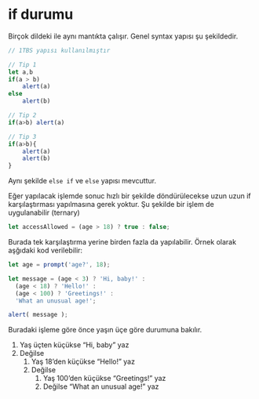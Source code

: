 # if durumu
Birçok dildeki ile aynı mantıkta çalışır. Genel syntax yapısı şu şekildedir.

```js
// 1TBS yapısı kullanılmıştır

// Tip 1
let a,b
if(a > b)
	alert(a)
else
	alert(b)

// Tip 2
if(a>b) alert(a)

// Tip 3
if(a>b){
	alert(a)
	alert(b)
}
```

Aynı şekilde `else if` ve `else` yapısı mevcuttur.

Eğer yapılacak işlemde sonuc hızlı bir şekilde döndürülecekse uzun uzun if karşılaştırması yapılmasına gerek yoktur. Şu şekilde bir işlem de uygulanabilir (ternary)

```js
let accessAllowed = (age > 18) ? true : false;
```

Burada tek karşılaştırma yerine birden fazla da yapılabilir. Örnek olarak aşğıdaki kod verilebilir:

```js
let age = prompt('age?', 18);

let message = (age < 3) ? 'Hi, baby!' :
  (age < 18) ? 'Hello!' :
  (age < 100) ? 'Greetings!' :
  'What an unusual age!';

alert( message );
```

Buradaki işleme göre önce yaşın üçe göre durumuna bakılır.

1.  Yaş üçten küçükse “Hi, baby” yaz
2.  Değilse
    1.  Yaş 18’den küçükse “Hello!” yaz
    2.  Değilse
        1.  Yaş 100’den küçükse “Greetings!” yaz
        2.  Değilse “What an unusual age!” yaz